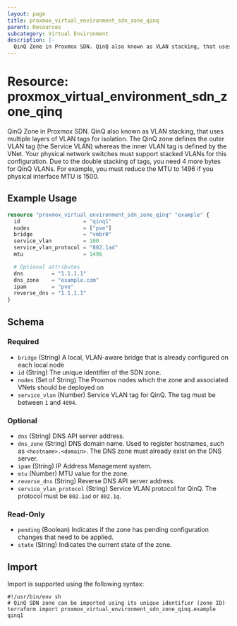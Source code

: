 ```yaml
---
layout: page
title: proxmox_virtual_environment_sdn_zone_qinq
parent: Resources
subcategory: Virtual Environment
description: |-
  QinQ Zone in Proxmox SDN. QinQ also known as VLAN stacking, that uses multiple layers of VLAN tags for isolation. The QinQ zone defines the outer VLAN tag (the Service VLAN) whereas the inner VLAN tag is defined by the VNet. Your physical network switches must support stacked VLANs for this configuration. Due to the double stacking of tags, you need 4 more bytes for QinQ VLANs. For example, you must reduce the MTU to 1496 if you physical interface MTU is 1500.
---
```


# Resource: proxmox_virtual_environment_sdn_zone_qinq

QinQ Zone in Proxmox SDN. QinQ also known as VLAN stacking, that uses multiple layers of VLAN tags for isolation. The QinQ zone defines the outer VLAN tag (the Service VLAN) whereas the inner VLAN tag is defined by the VNet. Your physical network switches must support stacked VLANs for this configuration. Due to the double stacking of tags, you need 4 more bytes for QinQ VLANs. For example, you must reduce the MTU to 1496 if you physical interface MTU is 1500.

## Example Usage

```terraform
resource "proxmox_virtual_environment_sdn_zone_qinq" "example" {
  id                    = "qinq1"
  nodes                 = ["pve"]
  bridge                = "vmbr0"
  service_vlan          = 100
  service_vlan_protocol = "802.1ad"
  mtu                   = 1496

  # Optional attributes
  dns         = "1.1.1.1"
  dns_zone    = "example.com"
  ipam        = "pve"
  reverse_dns = "1.1.1.1"
}
```

<!-- schema generated by tfplugindocs -->
## Schema

### Required

- `bridge` (String) A local, VLAN-aware bridge that is already configured on each local node
- `id` (String) The unique identifier of the SDN zone.
- `nodes` (Set of String) The Proxmox nodes which the zone and associated VNets should be deployed on
- `service_vlan` (Number) Service VLAN tag for QinQ. The tag must be between `1` and `4094`.

### Optional

- `dns` (String) DNS API server address.
- `dns_zone` (String) DNS domain name. Used to register hostnames, such as `<hostname>.<domain>`. The DNS zone must already exist on the DNS server.
- `ipam` (String) IP Address Management system.
- `mtu` (Number) MTU value for the zone.
- `reverse_dns` (String) Reverse DNS API server address.
- `service_vlan_protocol` (String) Service VLAN protocol for QinQ. The protocol must be `802.1ad` or `802.1q`.

### Read-Only

- `pending` (Boolean) Indicates if the zone has pending configuration changes that need to be applied.
- `state` (String) Indicates the current state of the zone.

## Import

Import is supported using the following syntax:

```shell
#!/usr/bin/env sh
# QinQ SDN zone can be imported using its unique identifier (zone ID)
terraform import proxmox_virtual_environment_sdn_zone_qinq.example qinq1
```
